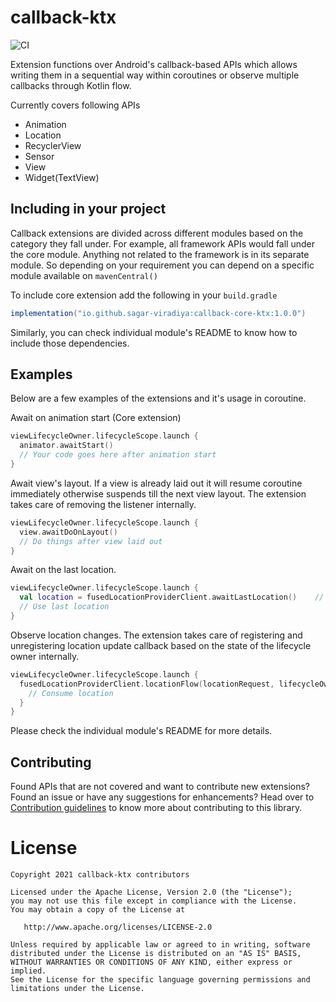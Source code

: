 # callback-ktx
![CI](https://github.com/sagar-viradiya/callback-ktx/actions/workflows/ci.yml/badge.svg)

Extension functions over Android's callback-based APIs which allows writing them in a sequential way within coroutines or observe multiple callbacks through Kotlin flow.

Currently covers following APIs

- Animation
- Location
- RecyclerView
- Sensor
- View
- Widget(TextView)

## Including in your project

Callback extensions are divided across different modules based on the category they fall under. For example, all framework APIs would fall under the core module. Anything not related to the framework is in its separate module. So depending on your requirement you can depend on a specific module available on `mavenCentral()`

To include core extension add the following in your `build.gradle`

```groovy
implementation("io.github.sagar-viradiya:callback-core-ktx:1.0.0")
```

Similarly, you can check individual module's README to know how to include those dependencies.

## Examples

Below are a few examples of the extensions and it's usage in coroutine.

Await on animation start (Core extension)

```kotlin
viewLifecycleOwner.lifecycleScope.launch {
  animator.awaitStart()
  // Your code goes here after animation start
}
```

Await view's layout. If a view is already laid out it will resume coroutine immediately otherwise suspends till the next view layout. The extension takes care of removing the listener internally.

```kotlin
viewLifecycleOwner.lifecycleScope.launch {
  view.awaitDoOnLayout()
  // Do things after view laid out
}
```

Await on the last location.

```kotlin
viewLifecycleOwner.lifecycleScope.launch {
  val location = fusedLocationProviderClient.awaitLastLocation()    // Suspend coroutine
  // Use last location
}
```

Observe location changes. The extension takes care of registering and unregistering location update callback based on the state of the lifecycle owner internally.

```kotlin
viewLifecycleOwner.lifecycleScope.launch {
  fusedLocationProviderClient.locationFlow(locationRequest, lifecycleOwner).collect { location ->
    // Consume location
  }
}
```

Please check the individual module's README for more details.

## Contributing

Found APIs that are not covered and want to contribute new extensions? Found an issue or have any suggestions for enhancements? Head over to [Contribution guidelines](CONTRIBUTING.md) to know more about contributing to this library.

# License

```
Copyright 2021 callback-ktx contributors

Licensed under the Apache License, Version 2.0 (the "License");
you may not use this file except in compliance with the License.
You may obtain a copy of the License at

   http://www.apache.org/licenses/LICENSE-2.0

Unless required by applicable law or agreed to in writing, software
distributed under the License is distributed on an "AS IS" BASIS,
WITHOUT WARRANTIES OR CONDITIONS OF ANY KIND, either express or implied.
See the License for the specific language governing permissions and
limitations under the License.
```
